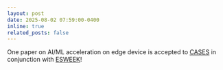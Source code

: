 ```yaml
---
layout: post
date: 2025-08-02 07:59:00-0400
inline: true
related_posts: false
---
```


One paper on AI/ML acceleration on edge device is accepted to [CASES](https://esweek.org/cases/) in conjunction with [ESWEEK](https://esweek.org/)! 

